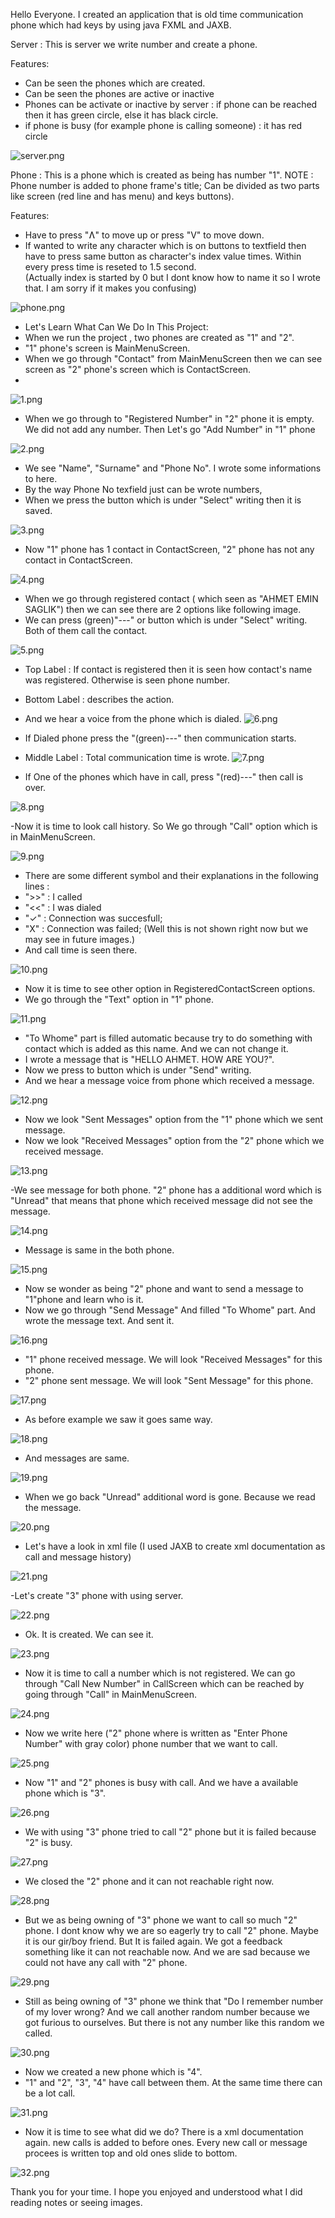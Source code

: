 
Hello Everyone. I created an application that is old time communication phone which had keys by using java FXML and JAXB. 

Server : 
This is server we write number and create a phone.

Features:
- Can be seen the phones which are created.
- Can be seen the phones are active or inactive
- Phones can be activate or inactive  by server  : if phone can be reached then it has green circle, else it has black circle.
- if phone is busy (for example phone is calling someone) : it has red circle

![server.png](https://github.com/AhmetEminSaglik/PhoneProject_2/blob/master/Images%20from%20Application/server.png) 


Phone :
This is a phone which is created as being has number  "1".
NOTE :  Phone number is added to phone frame's title;
Can be divided as two parts  like screen (red  line and has menu) and keys buttons).

Features: 
- Have to press "Ʌ" to move up or press "V" to move down.
- If wanted to write any character which is on buttons to textfield then have to press same button as character's index value times. Within every press time is reseted to 1.5 second.
 <br/>(Actually index is started by 0  but I dont know how to name it so I wrote that. I am sorry if it makes you confusing)
 
![phone.png](https://github.com/AhmetEminSaglik/PhoneProject_2/blob/master/Images%20from%20Application/phone.png) 


- Let's Learn What Can We Do In This Project: 
- When we run the project , two phones are created as "1" and "2".
- "1" phone's screen  is MainMenuScreen.
- When we go through  "Contact" from MainMenuScreen then we can see screen as "2" phone's screen which is ContactScreen.
- 
![1.png](https://github.com/AhmetEminSaglik/PhoneProject_2/blob/master/Images%20from%20Application/1.png)


- When we go through to "Registered Number" in "2" phone it is empty. We did not add any number. Then Let's go "Add Number"  in "1" phone

![2.png](https://github.com/AhmetEminSaglik/PhoneProject_2/blob/master/Images%20from%20Application/2.png)


- We see "Name", "Surname" and "Phone No". I wrote some informations to here. 
- By the way Phone No texfield just can be wrote numbers,
- When we press the button which is under "Select" writing then it is saved.

![3.png](https://github.com/AhmetEminSaglik/PhoneProject_2/blob/master/Images%20from%20Application/3.png)


- Now "1" phone has 1 contact in ContactScreen, "2" phone has not any contact in ContactScreen.
 
![4.png](https://github.com/AhmetEminSaglik/PhoneProject_2/blob/master/Images%20from%20Application/4.png)


- When we go through registered contact ( which seen as "AHMET EMIN SAGLIK") then we can see there are 2 options like following image.
- We can press  (green)"---" or button which is under "Select" writing. Both of them call the contact.

![5.png](https://github.com/AhmetEminSaglik/PhoneProject_2/blob/master/Images%20from%20Application/5.png)


- Top Label : If contact is registered then it is seen how contact's name was registered. Otherwise is seen phone number.
- Bottom Label : describes the action.
- And we hear a  voice from the phone which is dialed.
![6.png](https://github.com/AhmetEminSaglik/PhoneProject_2/blob/master/Images%20from%20Application/6.png)


- If Dialed phone press the "(green)---" then communication starts. 
- Middle Label : Total communication time is wrote.
![7.png](https://github.com/AhmetEminSaglik/PhoneProject_2/blob/master/Images%20from%20Application/7.png)


- If One of the phones which have in call,  press "(red)---" then call is over.

![8.png](https://github.com/AhmetEminSaglik/PhoneProject_2/blob/master/Images%20from%20Application/8.png)


-Now it is time to look call history. So We go through "Call" option which is in MainMenuScreen.

![9.png](https://github.com/AhmetEminSaglik/PhoneProject_2/blob/master/Images%20from%20Application/9.png)


- There are some different symbol and their explanations in the following lines :
-   ">>"  : I called 
-   "<<"  : I was dialed
-   "✓"  : Connection was succesfull;
-   "X"  : Connection was failed; (Well this is not shown right now but we may see in future images.)
-    And call time is seen there.

![10.png](https://github.com/AhmetEminSaglik/PhoneProject_2/blob/master/Images%20from%20Application/10.png)


- Now it is time to see other option in RegisteredContactScreen options.
- We go through the "Text" option in "1" phone.

![11.png](https://github.com/AhmetEminSaglik/PhoneProject_2/blob/master/Images%20from%20Application/11.png)


- "To Whome" part is filled automatic because try to do something  with contact which is added as this name. And we can not change it.
- I wrote a message that is "HELLO AHMET. HOW ARE YOU?".
- Now we press to  button which is under "Send" writing. 
- And we hear a message voice from phone which received a message.

![12.png](https://github.com/AhmetEminSaglik/PhoneProject_2/blob/master/Images%20from%20Application/12.png)


- Now we look "Sent Messages" option from the "1" phone which we sent message.
- Now we look "Received Messages" option from the "2" phone which we received message.

![13.png](https://github.com/AhmetEminSaglik/PhoneProject_2/blob/master/Images%20from%20Application/13.png)


-We see message for both phone. "2" phone has a additional word which is "Unread" that means that  phone which received message did not see the message.

![14.png](https://github.com/AhmetEminSaglik/PhoneProject_2/blob/master/Images%20from%20Application/14.png)


- Message is same in the both phone.

![15.png](https://github.com/AhmetEminSaglik/PhoneProject_2/blob/master/Images%20from%20Application/15.png)


- Now se wonder as being "2" phone and want to send a message to "1"phone and learn who is it.
- Now we go through "Send Message" And filled "To Whome" part. And wrote the message text. And sent it.

![16.png](https://github.com/AhmetEminSaglik/PhoneProject_2/blob/master/Images%20from%20Application/16.png)

- "1" phone received message. We will look "Received Messages" for this phone.
- "2" phone sent message. We will look "Sent Message" for this phone.

![17.png](https://github.com/AhmetEminSaglik/PhoneProject_2/blob/master/Images%20from%20Application/17.png)


- As before example we saw it goes same way.

![18.png](https://github.com/AhmetEminSaglik/PhoneProject_2/blob/master/Images%20from%20Application/18.png)


- And messages are same.

![19.png](https://github.com/AhmetEminSaglik/PhoneProject_2/blob/master/Images%20from%20Application/19.png)


- When we go back "Unread" additional word is gone. Because we read the message.

![20.png](https://github.com/AhmetEminSaglik/PhoneProject_2/blob/master/Images%20from%20Application/20.png)


- Let's have a look in xml file (I used JAXB to create xml documentation as call and message history)

![21.png](https://github.com/AhmetEminSaglik/PhoneProject_2/blob/master/Images%20from%20Application/21.png)


-Let's create "3" phone  with using server.

![22.png](https://github.com/AhmetEminSaglik/PhoneProject_2/blob/master/Images%20from%20Application/22.png)


- Ok. It is created. We can see it.

![23.png](https://github.com/AhmetEminSaglik/PhoneProject_2/blob/master/Images%20from%20Application/23.png)


- Now it is time to call a number which is not registered. We can go through  "Call New Number" in CallScreen which can be reached by going through "Call" in MainMenuScreen.

![24.png](https://github.com/AhmetEminSaglik/PhoneProject_2/blob/master/Images%20from%20Application/23.png)


- Now we write here ("2" phone where is written as "Enter Phone Number" with gray color) phone number that we want to call. 

![25.png](https://github.com/AhmetEminSaglik/PhoneProject_2/blob/master/Images%20from%20Application/25.png)


- Now  "1" and "2" phones is busy  with call. And we have a available phone which is "3".

![26.png](https://github.com/AhmetEminSaglik/PhoneProject_2/blob/master/Images%20from%20Application/26.png)


- We  with using "3" phone  tried to call "2" phone  but it is failed because "2" is busy.

![27.png](https://github.com/AhmetEminSaglik/PhoneProject_2/blob/master/Images%20from%20Application/27.png)


- We closed the "2" phone  and it can not reachable right now.

![28.png](https://github.com/AhmetEminSaglik/PhoneProject_2/blob/master/Images%20from%20Application/28.png)


- But we as being owning of "3" phone we want to call so much "2" phone. I dont know why we are so eagerly try to call "2" phone. Maybe it is our gir/boy friend. But It is failed again. We got a feedback something like it can not reachable now. And we are sad because we could not have  any call with "2" phone. 

![29.png](https://github.com/AhmetEminSaglik/PhoneProject_2/blob/master/Images%20from%20Application/29.png)


- Still as being owning of "3" phone we think that "Do I remember number of my lover wrong? And we call another random  number  because we got furious to  ourselves.  But there is not any number like this random we called.

![30.png](https://github.com/AhmetEminSaglik/PhoneProject_2/blob/master/Images%20from%20Application/30.png)


- Now we created  a new phone which is "4".
- "1" and "2", "3", "4" have call between them. At the same time there can be  a lot call.

![31.png](https://github.com/AhmetEminSaglik/PhoneProject_2/blob/master/Images%20from%20Application/31.png)


- Now it is time to see what did we do? There is a  xml documentation again. new calls is added to before ones. Every new call or message procees is written top and old ones  slide to bottom.

![32.png](https://github.com/AhmetEminSaglik/PhoneProject_2/blob/master/Images%20from%20Application/32.png)

Thank you for your time. I hope you enjoyed and understood what I did reading notes or seeing images.















